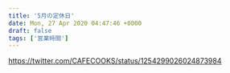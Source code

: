 ```yaml
---
title: '5月の定休日'
date: Mon, 27 Apr 2020 04:47:46 +0000
draft: false
tags: ['営業時間']
---
```


https://twitter.com/CAFECOOKS/status/1254299026024873984